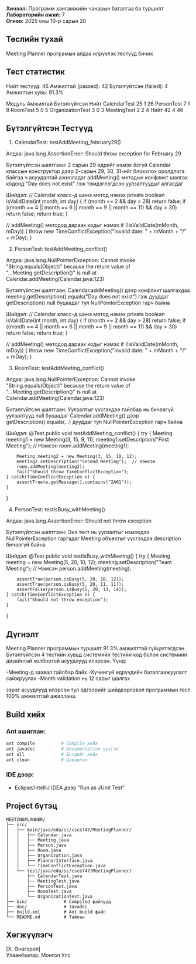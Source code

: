 **Хичээл:** Программ хангамжийн чанарын баталгаа ба туршилт
**Лабораторийн ажил:** 7  
**Огноо:** 2025 оны 10-р сарын 20

## Төслийн тухай
Meeting Planner програмын алдаа илрүүлэх тестүүд бичих

## Тест статистик
Нийт тестүүд:               46
Амжилтай (passed):          42
Бүтэлгүйтсэн (failed):      4
Амжилтын хувь:              91.3%

Модуль              Амжилтай        Бүтэлгүйтсэн        Нийт
CalendarTest        25              1                   26
PersonTest          7               1                   8
RoomTest            5               0                   5
OrganizationTest    3               0                   3
MeetingTest         2               2                   4
Нийт                42              4                   46

## Бүтэлгүйтсэн Тестүүд
1. CalendarTest: testAddMeeting_february29()

Алдаа: java.lang.AssertionError: Should throw exception for February 29

Бүтэлгүйтсэн шалтгаан: 
2 сарын 29 өдрийг нэмэх ёсгүй
Calendar классын конструктор дээр 2-сарын 29, 30, 31-ийг блокхлох оролдлога байгаа ч асуудалтай ажилладаг
addMeeting() методын конфликт шалгах кодонд "Day does not exist" гэж тэмдэглэгдсэн уулзалтуудыг алгасдаг

Шийдэл: 
// Calendar класс-д шинэ метод нэмэх
private boolean isValidDate(int month, int day) {
    if (month == 2 && day > 28) return false;
    if ((month == 4 || month == 6 || month == 9 || month == 11) && day > 30) return false;
    return true;
}

// addMeeting() методод дараах кодыг нэмэх
if (!isValidDate(mMonth, mDay)) {
    throw new TimeConflictException("Invalid date: " + mMonth + "/" + mDay);
}

2. PersonTest: testAddMeeting_conflict()

Алдаа: java.lang.NullPointerException: Cannot invoke "String.equals(Object)" because the return value of "...Meeting.getDescription()" is null at Calendar.addMeeting(Calendar.java:123)

Бүтэлгүйтсэн шалтгаан: 
Calendar.addMeeting() дээр конфликт шалгахдаа meeting.getDescription().equals("Day does not exist") гэж дууддаг
getDescription() null буцаадаг тул NullPointerException гарч байна

Шийдэл: 
// Calendar класс-д шинэ метод нэмэх
private boolean isValidDate(int month, int day) {
    if (month == 2 && day > 28) return false;
    if ((month == 4 || month == 6 || month == 9 || month == 11) && day > 30) return false;
    return true;
}

// addMeeting() методод дараах кодыг нэмэх
if (!isValidDate(mMonth, mDay)) {
    throw new TimeConflictException("Invalid date: " + mMonth + "/" + mDay);
}

3. RoomTest: testAddMeeting_conflict()

Алдаа: java.lang.NullPointerException: Cannot invoke "String.equals(Object)" because the return value of "...Meeting.getDescription()" is null at Calendar.addMeeting(Calendar.java:123)

Бүтэлгүйтсэн шалтгаан: 
Уулзалтыг үүсгэхдээ тайлбар нь бичээгүй уулзалтууд null буцаадаг
Calendar.addMeeting() дээр getDescription().equals(...) дууддаг тул NullPointerException гарч байна

Шийдэл: 
@Test
public void testAddMeeting_conflict() {
    try {
        Meeting meeting1 = new Meeting(3, 15, 9, 11);
        meeting1.setDescription("First Meeting");  // Нэмсэн
        room.addMeeting(meeting1);
        
        Meeting meeting2 = new Meeting(3, 15, 10, 12);
        meeting2.setDescription("Second Meeting");  // Нэмсэн
        room.addMeeting(meeting2);
        fail("Should throw TimeConflictException");
    } catch(TimeConflictException e) {
        assertTrue(e.getMessage().contains("2A01"));
    }
}

4. PersonTest: testIsBusy_withMeeting()

Алдаа: java.lang.AssertionError: Should not throw exception

Бүтэлгүйтсэн шалтгаан: 
Энэ тест нь уулзалтыг нэмэхдээ NullPointerException гаргадаг
Meeting объектыг үүсгэхдээ description бичээгүй байна

Шийдэл: 
@Test
public void testIsBusy_withMeeting() {
    try {
        Meeting meeting = new Meeting(5, 20, 10, 12);
        meeting.setDescription("Team Meeting");  // Нэмсэн
        person.addMeeting(meeting);
        
        assertTrue(person.isBusy(5, 20, 10, 12));
        assertTrue(person.isBusy(5, 20, 11, 11));
        assertFalse(person.isBusy(5, 20, 13, 14));
    } catch(TimeConflictException e) {
        fail("Should not throw exception");
    }
}

## Дүгнэлт

Meeting Planner программын туршилт 91.3% амжилттай гүйцэтгэгдсэн. Бүтэлгүйтсэн 4 тестийн хувьд системийн тестийн код болон системийн дизайнтай холбоотой асуудлууд илэрсэн. Үүнд:

-Meeting-д заавал тайлбар байх
-Хүчингүй өдрүүдийн баталгаажуулалт сайжруулах
-Month validation нь 12 сарыг шалгах 

зэрэг асуудлууд илэрсэн тул эдгээрийг шийдвэрлэвэл программын тест 100% амжилттай ажиллана.

## Build хийх

### Ant ашиглан:
```bash
ant compile          # Compile хийх
ant javadoc          # Documentation үүсгэх
ant all              # Бүгдийг хийх
ant clean            # Цэвэрлэх
```

### IDE дээр:
- Eclipse/IntelliJ IDEA дээр "Run as JUnit Test"

## Project бүтэц
```
MEETINGPLANNER/
├── src/
│   ├── main/java/edu/sc/csce747/MeetingPlanner/
│   │   ├── Calendar.java
│   │   ├── Meeting.java
│   │   ├── Person.java
│   │   ├── Room.java
│   │   ├── Organization.java
│   │   ├── PlannerInterface.java
│   │   └── TimeConflictException.java
│   └── test/java/edu/sc/csce747/MeetingPlanner/
│       ├── CalendarTest.java
│       ├── MeetingTest.java
│       ├── PersonTest.java
│       ├── RoomTest.java
│       └── OrganizationTest.java
├── bin/              # Compiled файлууд
├── doc/              # Javadoc
├── build.xml         # Ant build файл
└── README.md         # Тайлан

```

## Хөгжүүлэгч
[Х. Өнөгэрэл]  
Улаанбаатар, Монгол Улс